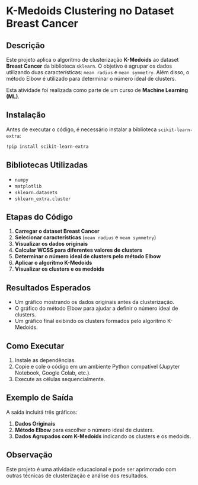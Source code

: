 # K-Medoids Clustering no Dataset Breast Cancer

## Descrição
Este projeto aplica o algoritmo de clusterização **K-Medoids** ao dataset **Breast Cancer** da biblioteca `sklearn`. O objetivo é agrupar os dados utilizando duas características: `mean radius` e `mean symmetry`. Além disso, o método Elbow é utilizado para determinar o número ideal de clusters.

Esta atividade foi realizada como parte de um curso de **Machine Learning (ML)**.

## Instalação
Antes de executar o código, é necessário instalar a biblioteca `scikit-learn-extra`:
```bash
!pip install scikit-learn-extra
```

## Bibliotecas Utilizadas
- `numpy`
- `matplotlib`
- `sklearn.datasets`
- `sklearn_extra.cluster`

## Etapas do Código
1. **Carregar o dataset Breast Cancer**
2. **Selecionar características** (`mean radius` e `mean symmetry`)
3. **Visualizar os dados originais**
4. **Calcular WCSS para diferentes valores de clusters**
5. **Determinar o número ideal de clusters pelo método Elbow**
6. **Aplicar o algoritmo K-Medoids**
7. **Visualizar os clusters e os medoids**

## Resultados Esperados
- Um gráfico mostrando os dados originais antes da clusterização.
- O gráfico do método Elbow para ajudar a definir o número ideal de clusters.
- Um gráfico final exibindo os clusters formados pelo algoritmo K-Medoids.

## Como Executar
1. Instale as dependências.
2. Copie e cole o código em um ambiente Python compatível (Jupyter Notebook, Google Colab, etc.).
3. Execute as células sequencialmente.

## Exemplo de Saída
A saída incluirá três gráficos:
1. **Dados Originais**
2. **Método Elbow** para escolher o número ideal de clusters.
3. **Dados Agrupados com K-Medoids** indicando os clusters e os medoids.

## Observação
Este projeto é uma atividade educacional e pode ser aprimorado com outras técnicas de clusterização e análise dos resultados.
